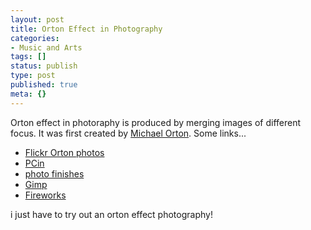 ```yaml
---
layout: post
title: Orton Effect in Photography
categories:
- Music and Arts
tags: []
status: publish
type: post
published: true
meta: {}
---
```

Orton effect in photoraphy is produced by merging images of different focus. It was first created by <a href="http://www.michaelorton.com/">Michael Orton</a>. Some links...
<ul>
	<li><a href="http://www.flickr.com/search/?q=orton&amp;m=tags&amp;s=int">Flickr Orton photos</a></li>
	<li><a href="http://www.pcin.net/update/index.php/2006/11/01/the-orton-effect-digital-photography-tip-of-the-week/">PCin</a></li>
	<li><a href="http://thephotofinishes.com/effectOrton.htm">photo finishes</a></li>
	<li><a href="http://gimparoo.blogspot.com/2007/02/orton-effect.html">Gimp </a></li>
	<li><a href="http://www.adobe.com/devnet/fireworks/articles/photo_effects_02.html">Fireworks</a></li>
</ul>
i just have to try out an orton effect photography!
